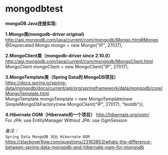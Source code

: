 # mongodbtest
**mongoDB Java连接实现:**

**1.Mongo类(mongodb-driver original)** http://api.mongodb.com/java/current/com/mongodb/Mongo.html#Mongo  
@Deprecated
Mongo mongo = new Mongo("IP", 27017);

**2.MongoClient类（mongodb-driver since 2.10.0）** http://api.mongodb.com/java/current/com/mongodb/MongoClient.html  
MongoClient mongoClient = new MongoClient("IP", 27017);  

**3.MongoTemplate类（Spring Data的 MongoDB项目）** https://docs.spring.io/spring-data/mongodb/docs/current/api/org/springframework/data/mongodb/core/MongoTemplate.html  
MongoTemplate mongoTemplate = new MongoTemplate(new SimpleMongoDbFactory(new MongoClient("IP", 27017), "testdb"));

**4.Hibernate OGM（Hibernate的一个项目）** http://hibernate.org/ogm/  
For JPA: use EntityManager
Without JPA: use OgmSession

_备注：_  
`Spring Data MongoDB 对比 Hibernate OGM `  
https://stackoverflow.com/questions/23163853/whats-the-difference-between-spring-data-mongodb-and-hibernate-ogm-for-mongodb  
  
